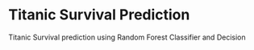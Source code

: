 # Titanic Survival Prediction
Titanic Survival prediction using Random Forest Classifier and Decision
